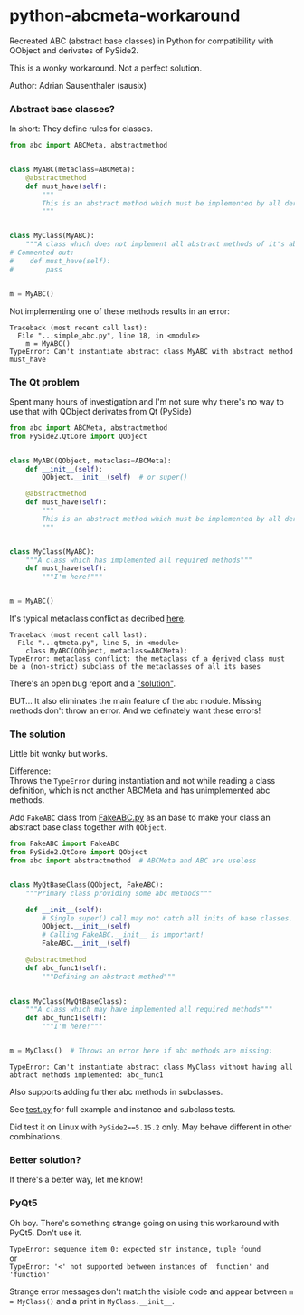 # python-abcmeta-workaround

Recreated ABC (abstract base classes) in Python for compatibility with QObject and derivates of PySide2.

This is a wonky workaround. Not a perfect solution.

Author: Adrian Sausenthaler (sausix)


### Abstract base classes?

In short: They define rules for classes.

```python
from abc import ABCMeta, abstractmethod


class MyABC(metaclass=ABCMeta):
    @abstractmethod
    def must_have(self):
        """
        This is an abstract method which must be implemented by all deriving classes
        """


class MyClass(MyABC):
    """A class which does not implement all abstract methods of it's abstract base class"""
# Commented out:
#    def must_have(self):
#        pass


m = MyABC()
```


Not implementing one of these methods results in an error:
```
Traceback (most recent call last):
  File "...simple_abc.py", line 18, in <module>
    m = MyABC()
TypeError: Can't instantiate abstract class MyABC with abstract method must_have
```


### The Qt problem
Spent many hours of investigation and I'm not sure why there's no way to use that with QObject derivates from Qt (PySide) 

```python
from abc import ABCMeta, abstractmethod
from PySide2.QtCore import QObject


class MyABC(QObject, metaclass=ABCMeta):
    def __init__(self):
        QObject.__init__(self)  # or super()

    @abstractmethod
    def must_have(self):
        """
        This is an abstract method which must be implemented by all deriving classes
        """


class MyClass(MyABC):
    """A class which has implemented all required methods"""
    def must_have(self):
        """I'm here!"""


m = MyABC()
```

It's typical metaclass conflict as decribed [here](http://www.phyast.pitt.edu/~micheles/python/metatype.html).

```
Traceback (most recent call last):
  File "...qtmeta.py", line 5, in <module>
    class MyABC(QObject, metaclass=ABCMeta):
TypeError: metaclass conflict: the metaclass of a derived class must be a (non-strict) subclass of the metaclasses of all its bases
```

There's an open bug report and a ["solution"](https://bugreports.qt.io/browse/PYSIDE-1434).

BUT... It also eliminates the main feature of the `abc` module. Missing methods don't throw an error. And we definately want these errors!


### The solution

Little bit wonky but works.

Difference:  
Throws the `TypeError` during instantiation and not while reading a class definition, which is not another ABCMeta and has unimplemented abc methods.


Add `FakeABC` class from [FakeABC.py](FakeABC.py) as an base to make your class an abstract base class together with `QObject`.

```python
from FakeABC import FakeABC
from PySide2.QtCore import QObject
from abc import abstractmethod  # ABCMeta and ABC are useless


class MyQtBaseClass(QObject, FakeABC):
    """Primary class providing some abc methods"""

    def __init__(self):
        # Single super() call may not catch all inits of base classes.
        QObject.__init__(self)
        # Calling FakeABC.__init__ is important!
        FakeABC.__init__(self)

    @abstractmethod
    def abc_func1(self):
        """Defining an abstract method"""

        
class MyClass(MyQtBaseClass):
    """A class which may have implemented all required methods"""
    def abc_func1(self):
        """I'm here!"""


m = MyClass()  # Throws an error here if abc methods are missing:
```

```
TypeError: Can't instantiate abstract class MyClass without having all abtract methods implemented: abc_func1
```

Also supports adding further abc methods in subclasses.

See [test.py](test.py) for full example and instance and subclass tests.

Did test it on Linux with `PySide2==5.15.2` only. May behave different in other combinations.


### Better solution?

If there's a better way, let me know!


### PyQt5

Oh boy. There's something strange going on using this workaround with PyQt5. Don't use it.

`TypeError: sequence item 0: expected str instance, tuple found`  
or  
`TypeError: '<' not supported between instances of 'function' and 'function'`

Strange error messages don't match the visible code and appear between `m = MyClass()` and a print in `MyClass.__init__`.
